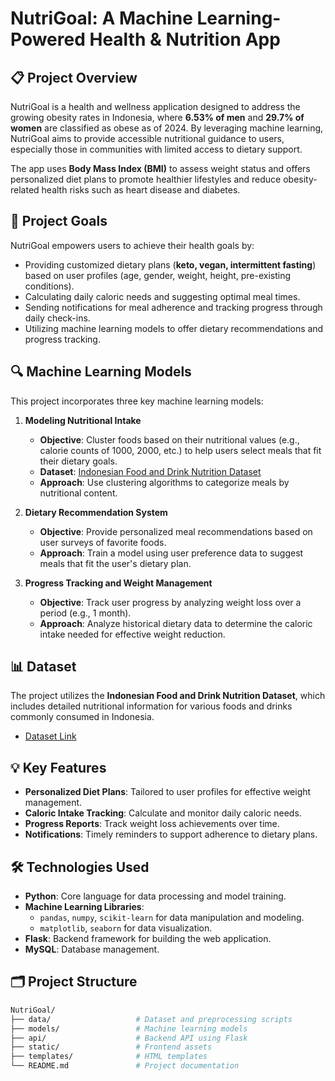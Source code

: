 # NutriGoal: A Machine Learning-Powered Health & Nutrition App

## 📋 Project Overview
NutriGoal is a health and wellness application designed to address the growing obesity rates in Indonesia, where **6.53% of men** and **29.7% of women** are classified as obese as of 2024. By leveraging machine learning, NutriGoal aims to provide accessible nutritional guidance to users, especially those in communities with limited access to dietary support.

The app uses **Body Mass Index (BMI)** to assess weight status and offers personalized diet plans to promote healthier lifestyles and reduce obesity-related health risks such as heart disease and diabetes.

## 🚀 Project Goals
NutriGoal empowers users to achieve their health goals by:
- Providing customized dietary plans (**keto, vegan, intermittent fasting**) based on user profiles (age, gender, weight, height, pre-existing conditions).
- Calculating daily caloric needs and suggesting optimal meal times.
- Sending notifications for meal adherence and tracking progress through daily check-ins.
- Utilizing machine learning models to offer dietary recommendations and progress tracking.

## 🔍 Machine Learning Models
This project incorporates three key machine learning models:

1. **Modeling Nutritional Intake**
   - **Objective**: Cluster foods based on their nutritional values (e.g., calorie counts of 1000, 2000, etc.) to help users select meals that fit their dietary goals.
   - **Dataset**: [Indonesian Food and Drink Nutrition Dataset](https://www.kaggle.com/datasets/anasfikrihanif/indonesian-food-and-drink-nutrition-dataset)
   - **Approach**: Use clustering algorithms to categorize meals by nutritional content.

2. **Dietary Recommendation System**
   - **Objective**: Provide personalized meal recommendations based on user surveys of favorite foods.
   - **Approach**: Train a model using user preference data to suggest meals that fit the user's dietary plan.

3. **Progress Tracking and Weight Management**
   - **Objective**: Track user progress by analyzing weight loss over a period (e.g., 1 month).
   - **Approach**: Analyze historical dietary data to determine the caloric intake needed for effective weight reduction.

## 📊 Dataset
The project utilizes the **Indonesian Food and Drink Nutrition Dataset**, which includes detailed nutritional information for various foods and drinks commonly consumed in Indonesia.

- [Dataset Link](https://www.kaggle.com/datasets/anasfikrihanif/indonesian-food-and-drink-nutrition-dataset)

## 💡 Key Features
- **Personalized Diet Plans**: Tailored to user profiles for effective weight management.
- **Caloric Intake Tracking**: Calculate and monitor daily caloric needs.
- **Progress Reports**: Track weight loss achievements over time.
- **Notifications**: Timely reminders to support adherence to dietary plans.

## 🛠️ Technologies Used
- **Python**: Core language for data processing and model training.
- **Machine Learning Libraries**:
  - `pandas`, `numpy`, `scikit-learn` for data manipulation and modeling.
  - `matplotlib`, `seaborn` for data visualization.
- **Flask**: Backend framework for building the web application.
- **MySQL**: Database management.

## 🗂️ Project Structure
```bash
NutriGoal/
├── data/                   # Dataset and preprocessing scripts
├── models/                 # Machine learning models
├── api/                    # Backend API using Flask
├── static/                 # Frontend assets
├── templates/              # HTML templates
└── README.md               # Project documentation

